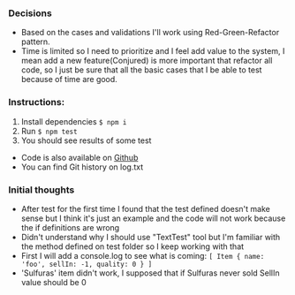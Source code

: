 ### Decisions 
- Based on the cases and validations I'll work using Red-Green-Refactor pattern.
- Time is limited so I need to prioritize and I feel add value to the system, I mean add a new feature(Conjured) is more important that refactor all code, so I just be sure that all the basic cases that I be able to test because of time are good.

### Instructions:

1. Install dependencies `$ npm i`
2. Run `$ npm test`
3. You should see results of some test

- Code is also available on [Github](https://github.com/Atticusnd/gilded-rose/tree/main)
- You can find Git history on log.txt 


### Initial thoughts 
- After test for the first time I found that the test defined doesn't make sense but I think it's just an example and the code will not work because the if definitions are wrong
- Didn't understand why I should use "TextTest" tool but I'm familiar with the method defined on test folder so I keep working with that
- First I will add a console.log to see what is coming:
`[ Item { name: 'foo', sellIn: -1, quality: 0 } ]`
- 'Sulfuras' item didn't work, I supposed that if Sulfuras never sold SellIn value should be 0
